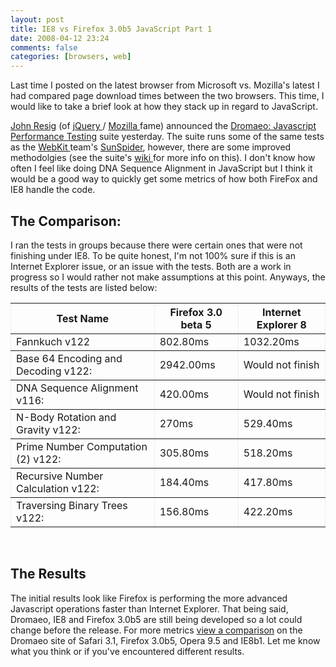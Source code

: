 ```yaml
---
layout: post
title: IE8 vs Firefox 3.0b5 JavaScript Part 1
date: 2008-04-12 23:24
comments: false
categories: [browsers, web]
---
```

<p>
Last time I posted on the latest browser from Microsoft vs. Mozilla&#39;s latest I had compared page download times between the two browsers. This time, I would like to take a brief look at how they stack up in regard to JavaScript.
</p>
<p>
<a href="http://ejohn.org/" target="_blank">John Resig</a> (of <a href="http://www.jquery.com" target="_blank">jQuery </a>/ <a href="http://www.mozilla.org">Mozilla </a>fame) announced the <a href="http://dromaeo.com/" target="_blank">Dromaeo: Javascript Performance Testing</a> suite yesterday. The suite runs some of the same tests as the <a href="http://webkit.org/" target="_blank">WebKit </a>team&#39;s <a href="http://webkit.org/perf/sunspider-0.9/sunspider.html" target="_blank">SunSpider</a>, however, there are some improved methodolgies (see the suite&#39;s <a href="http://wiki.mozilla.org/Dromaeo" target="_blank">wiki </a>for more info on this). I don&#39;t know how often I feel like doing DNA Sequence Alignment in JavaScript but I think it would be a good way to quickly get some metrics of how both FireFox and IE8 handle the code.
</p>
<h2>The Comparison:</h2>
<p>
I ran the tests in groups because there were certain ones that were not finishing under IE8. To be quite honest, I&#39;m not 100% sure if this is an Internet Explorer issue, or an issue with the tests. Both are a work in progress so I would rather not make assumptions at this point. Anyways, the results of the tests are listed below:
</p>
<table border="1" style="border: 1px none ; border-spacing: 0px">
	<tbody>
		<tr>
			<th>Test Name <br />
			</th>
			<th>Firefox 3.0 beta 5</th>
			<th>Internet Explorer 8</th>
		</tr>
		<tr>
			<td>Fannkuch v122</td>
			<td>802.80ms</td>
			<td>1032.20ms</td>
		</tr>
		<tr>
			<td>Base 64 Encoding and Decoding v122:</td>
			<td>2942.00ms</td>
			<td>Would not finish</td>
		</tr>
		<tr>
			<td>DNA Sequence Alignment v116:</td>
			<td>420.00ms</td>
			<td>Would not finish</td>
		</tr>
		<tr>
			<td>N-Body Rotation and Gravity v122:</td>
			<td>270ms</td>
			<td>529.40ms</td>
		</tr>
		<tr>
			<td>Prime Number Computation (2) v122:</td>
			<td>305.80ms</td>
			<td>518.20ms</td>
		</tr>
		<tr>
			<td>Recursive Number Calculation v122:</td>
			<td>184.40ms</td>
			<td>417.80ms</td>
		</tr>
		<tr>
			<td>Traversing Binary Trees v122:</td>
			<td>156.80ms</td>
			<td>422.20ms</td>
		</tr>
	</tbody>
</table>
<br />
<h2>The Results</h2>
<p>
The initial results look like Firefox is performing the more advanced Javascript operations faster than Internet Explorer. That being said, Dromaeo, IE8 and Firefox 3.0b5 are still being developed so a lot could change before the release. For more metrics <a href="http://dromaeo.com/?id=250,246,251,256" target="_blank">view a comparison</a> on the Dromaeo site of Safari 3.1, Firefox 3.0b5, Opera 9.5 and IE8b1. Let me know what you think or if you&#39;ve encountered different results.
</p>
